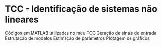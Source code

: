 # TCC - Identificação de sistemas não lineares
Códigos em MATLAB utilizados no meu TCC
Geração de sinais de entrada
Estrutação de modelos
Estimação de parâmetros
Plotagem de gráficos
